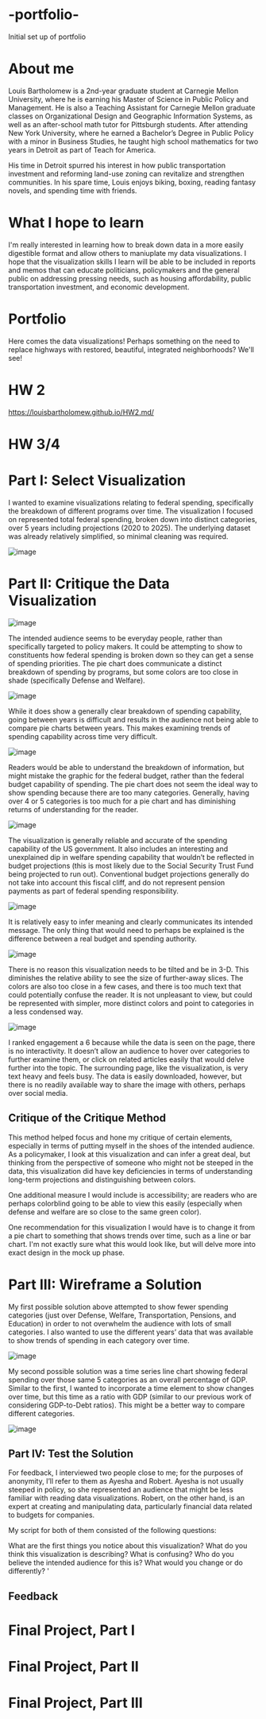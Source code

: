 # -portfolio-
Initial set up of portfolio

# About me
Louis Bartholomew is a 2nd-year graduate student at Carnegie Mellon University, where he is earning his Master of Science in Public Policy and Management. He is also a Teaching Assistant for Carnegie Mellon graduate classes on Organizational Design and Geographic Information Systems, as well as an after-school math tutor for Pittsburgh students. After attending New York University, where he earned a Bachelor’s Degree in Public Policy with a minor in Business Studies, he taught high school mathematics for two years in Detroit as part of Teach for America. 

His time in Detroit spurred his interest in how public transportation investment and reforming land-use zoning can revitalize and strengthen communities. In his spare time, Louis enjoys biking, boxing, reading fantasy novels, and spending time with friends.

# What I hope to learn
I'm really interested in learning how to break down data in a more easily digestible format and allow others to maniuplate my data visualizations. I hope that the visualization skills I learn will be able to be included in reports and memos that can educate politicians, policymakers and the general public on addressing pressing needs, such as housing affordability, public transportation investment, and economic development.

# Portfolio
Here comes the data visualizations! Perhaps something on the need to replace highways with restored, beautiful, integrated neighborhoods? We'll see!

# HW 2

https://louisbartholomew.github.io/HW2.md/

# HW 3/4

# Part I: Select Visualization

I wanted to examine visualizations relating to federal spending, specifically the breakdown of different programs over time. The visualization I focused on represented total federal spending, broken down into distinct categories, over 5 years including projections (2020 to 2025). The underlying dataset was already relatively simplified, so minimal cleaning was required.
  
  
  ![image](https://user-images.githubusercontent.com/81240014/152915933-3a47a0ed-4b36-45d0-8465-662054d68970.png)


# Part II: Critique the Data Visualization
  
  ![image](https://user-images.githubusercontent.com/81240014/152916281-bad29ea8-c54e-47f1-a74b-fca5d979e4cb.png)
  

The intended audience seems to be everyday people, rather than specifically targeted to policy makers. It could be attempting to show to constituents how federal spending is broken down so they can get a sense of spending priorities. The pie chart does communicate a distinct breakdown of spending by programs, but some colors are too close in shade (specifically Defense and Welfare).


![image](https://user-images.githubusercontent.com/81240014/152916409-587ebab2-819b-42d3-9e42-72a34fbee726.png)


While it does show a generally clear breakdown of spending capability, going between years is difficult and results in the audience not being able to compare pie charts between years. This makes examining trends of spending capability across time very difficult.


![image](https://user-images.githubusercontent.com/81240014/152916486-249173ab-d021-4072-93bb-29004b857ff7.png)


Readers would be able to understand the breakdown of information, but might mistake the graphic for the federal budget, rather than the federal budget capability of spending. The pie chart does not seem the ideal way to show spending because there are too many categories. Generally, having over 4 or 5 categories is too much for a pie chart and has diminishing returns of understanding for the reader.


![image](https://user-images.githubusercontent.com/81240014/152916554-bd69fb13-87d3-4000-9505-d14d6dd36db0.png)


The visualization is generally reliable and accurate of the spending capability of the US government. It also includes an interesting and unexplained dip in welfare spending capability that wouldn’t be reflected in budget projections (this is most likely due to the Social Security Trust Fund being projected to run out). Conventional budget projections generally do not take into account this fiscal cliff, and do not represent pension payments as part of federal spending responsibility.


![image](https://user-images.githubusercontent.com/81240014/152916598-aec18cbc-6d50-4085-81b2-0e1756ce838a.png)


It is relatively easy to infer meaning and clearly communicates its intended message. The only thing that would need to perhaps be explained is the difference between a real budget and spending authority.


![image](https://user-images.githubusercontent.com/81240014/152916638-74d589fd-f791-47d6-827c-55216766ef38.png)


There is no reason this visualization needs to be tilted and be in 3-D. This diminishes the relative ability to see the size of further-away slices. The colors are also too close in a few cases, and there is too much text that could potentially confuse the reader. It is not unpleasant to view, but could be represented with simpler, more distinct colors and point to categories in a less condensed way.


![image](https://user-images.githubusercontent.com/81240014/152916699-dcd53d20-35bd-4ae6-a6f7-b54e273da7d3.png)


I ranked engagement a 6 because while the data is seen on the page, there is no interactivity. It doesn’t allow an audience to hover over categories to further examine them, or click on related articles easily that would delve further into the topic. The surrounding page, like the visualization, is very text heavy and feels busy. The data is easily downloaded, however, but there is no readily available way to share the image with others, perhaps over social media.



## Critique of the Critique Method

This method helped focus and hone my critique of certain elements, especially in terms of putting myself in the shoes of the intended audience. As a policymaker, I look at this visualization and can infer a great deal, but thinking from the perspective of someone who might not be steeped in the data, this visualization did have key deficiencies in terms of understanding long-term projections and distinguishing between colors.

One additional measure I would include is accessibility; are readers who are perhaps colorblind going to be able to view this easily (especially when defense and welfare are so close to the same green color). 

One recommendation for this visualization I would have is to change it from a pie chart to something that shows trends over time, such as a line or bar chart. I'm not exactly sure what this would look like, but will delve more into exact design in the mock up phase.


# Part III: Wireframe a Solution

My first possible solution above attempted to show fewer spending categories (just over Defense, Welfare, Transportation, Pensions, and Education) in order to not overwhelm the audience with lots of small categories. I also wanted to use the different years’ data that was available to show trends of spending in each category over time.


![image](https://user-images.githubusercontent.com/81240014/152916828-67f9556c-63ce-4f78-914f-c41e7d1d7e33.png)


My second possible solution was a time series line chart showing federal spending over those same 5 categories as an overall percentage of GDP. Similar to the first, I wanted to incorporate a time element to show changes over time, but this time as a ratio with GDP (similar to our previous work of considering GDP-to-Debt ratios). This might be a better way to compare different categories.


![image](https://user-images.githubusercontent.com/81240014/152916889-23543b14-8e75-4658-9096-bdaef5ea19ac.png)


## Part IV: Test the Solution

For feedback, I interviewed two people close to me; for the purposes of anonymity, I’ll refer to them as Ayesha and Robert. Ayesha is not usually steeped in policy, so she represented an audience that might be less familiar with reading data visualizations. Robert, on the other hand, is an expert at creating and manipulating data, particularly financial data related to budgets for companies.

My script for both of them consisted of the following questions:

What are the first things you notice about this visualization?
What do you think this visualization is describing?
What is confusing?
Who do you believe the intended audience for this is?
What would you change or do differently?
'

## Feedback



# Final Project, Part I

# Final Project, Part II

# Final Project, Part III

